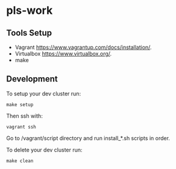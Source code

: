 # pls-work

## Tools Setup

- Vagrant https://www.vagrantup.com/docs/installation/.
- Virtualbox https://www.virtualbox.org/.
- make

## Development

To setup your dev cluster run:

```
make setup
```

Then ssh with:

```
vagrant ssh
```

Go to /vagrant/script directory and run install_*.sh scripts in order.

To delete your dev cluster run:

```
make clean
```

